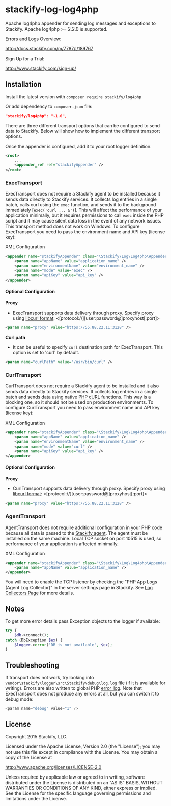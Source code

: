 stackify-log-log4php
================

Apache log4php appender for sending log messages and exceptions to Stackify.
Apache log4php >= 2.2.0 is supported.

Errors and Logs Overview:

http://docs.stackify.com/m/7787/l/189767

Sign Up for a Trial:

http://www.stackify.com/sign-up/

## Installation

Install the latest version with `composer require stackify/log4php`

Or add dependency to `composer.json` file:
```json
"stackify/log4php": "~1.0",
```

There are three different transport options that can be configured to send data to Stackify.  Below will show how to implement the different transport options.

Once the appender is configured, add it to your root logger definition.

```xml
<root>
    ...
    <appender_ref ref="stackifyAppender" />
</root>
```

### ExecTransport

ExecTransport does not require a Stackify agent to be installed because it sends data directly to Stackify services. It collects log entries in a single batch, calls curl using the ```exec``` function, and sends it to the background immediately [```exec('curl ... &')```]. This will affect the performance of your application minimally, but it requires permissions to call ```exec``` inside the PHP script and it may cause silent data loss in the event of any network issues. This transport method does not work on Windows. To configure ExecTransport you need to pass the environment name and API key (license key):

XML Configuration

```xml
<appender name="stackifyAppender" class="\Stackify\Log\Log4php\Appender">
    <param name="appName" value="application_name" />
    <param name="environmentName" value="environment_name" />
    <param name="mode" value="exec" />
    <param name="apiKey" value="api_key" />
</appender>
```

#### Optional Configuration

<b>Proxy</b>
- ExecTransport supports data delivery through proxy. Specify proxy using [libcurl format](http://curl.haxx.se/libcurl/c/CURLOPT_PROXY.html): <[protocol://][user:password@]proxyhost[:port]>
```xml
<param name="proxy" value="https://55.88.22.11:3128" />
```

<b>Curl path</b>
- It can be useful to specify ```curl``` destination path for ExecTransport. This option is set to 'curl' by default.
```xml
<param name="curlPath" value="/usr/bin/curl" />
```

### CurlTransport

CurlTransport does not require a Stackify agent to be installed and it also sends data directly to Stackify services. It collects log entries in a single batch and sends data using native [PHP cURL](http://php.net/manual/en/book.curl.php) functions. This way is a blocking one, so it should not be used on production environments. To configure CurlTransport you need to pass environment name and API key (license key):

XML Configuration

```xml
<appender name="stackifyAppender" class="\Stackify\Log\Log4php\Appender">
    <param name="appName" value="application_name" />
    <param name="environmentName" value="environment_name" />
    <param name="mode" value="curl" />
    <param name="apiKey" value="api_key" />
</appender>
```

#### Optional Configuration

<b>Proxy</b>
- CurlTransport supports data delivery through proxy. Specify proxy using [libcurl format](http://curl.haxx.se/libcurl/c/CURLOPT_PROXY.html): <[protocol://][user:password@]proxyhost[:port]>
```xml
<param name="proxy" value="https://55.88.22.11:3128" />
```

### AgentTransport

AgentTransport does not require additional configuration in your PHP code because all data is passed to the [Stackify agent](https://stackify.screenstepslive.com/s/3095/m/7787/l/119709-installation-for-linux). The agent must be installed on the same machine. Local TCP socket on port 10515 is used, so performance of your application is affected minimally.

XML Configuration

```xml
<appender name="stackifyAppender" class="\Stackify\Log\Log4php\Appender">
    <param name="appName" value="application_name" />
</appender>
```

You will need to enable the TCP listener by checking the "PHP App Logs (Agent Log Collector)" in the server settings page in Stackify. See [Log Collectors Page](http://docs.stackify.com/m/7787/l/302705-log-collectors) for more details.

## Notes

To get more error details pass Exception objects to the logger if available:
```php
try {
    $db->connect();
catch (DbException $ex) {
    $logger->error('DB is not available', $ex);
}
```

## Troubleshooting
If transport does not work, try looking into ```vendor\stackify\logger\src\Stackify\debug\log.log``` file (if it is available for writing). Errors are also written to global PHP [error_log](http://php.net/manual/en/errorfunc.configuration.php#ini.error-log).
Note that ExecTransport does not produce any errors at all, but you can switch it to debug mode:
```php
<param name="debug" value="1" />
```

## License

Copyright 2015 Stackify, LLC.

Licensed under the Apache License, Version 2.0 (the "License");
you may not use this file except in compliance with the License.
You may obtain a copy of the License at

   http://www.apache.org/licenses/LICENSE-2.0

Unless required by applicable law or agreed to in writing, software
distributed under the License is distributed on an "AS IS" BASIS,
WITHOUT WARRANTIES OR CONDITIONS OF ANY KIND, either express or implied.
See the License for the specific language governing permissions and
limitations under the License.

